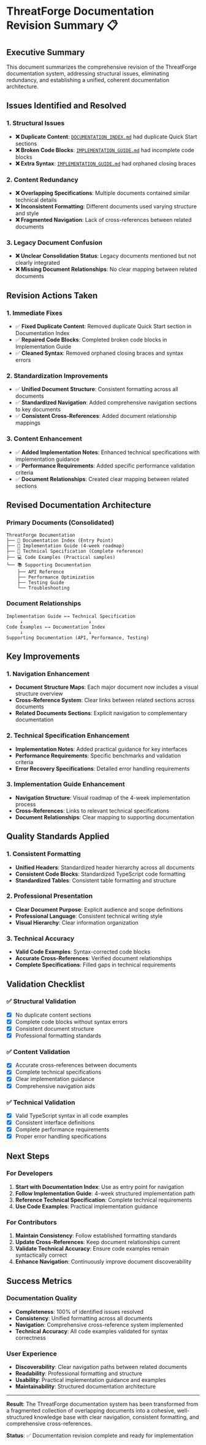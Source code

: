 # ThreatForge Documentation Revision Summary 📋

## Executive Summary

This document summarizes the comprehensive revision of the ThreatForge documentation system, addressing structural issues, eliminating redundancy, and establishing a unified, coherent documentation architecture.

## Issues Identified and Resolved

### 1. Structural Issues
- **❌ Duplicate Content**: [`DOCUMENTATION_INDEX.md`](DOCUMENTATION_INDEX.md:11-17) had duplicate Quick Start sections
- **❌ Broken Code Blocks**: [`IMPLEMENTATION_GUIDE.md`](IMPLEMENTATION_GUIDE.md:270) had incomplete code blocks
- **❌ Extra Syntax**: [`IMPLEMENTATION_GUIDE.md`](IMPLEMENTATION_GUIDE.md:992-994) had orphaned closing braces

### 2. Content Redundancy
- **❌ Overlapping Specifications**: Multiple documents contained similar technical details
- **❌ Inconsistent Formatting**: Different documents used varying structure and style
- **❌ Fragmented Navigation**: Lack of cross-references between related documents

### 3. Legacy Document Confusion
- **❌ Unclear Consolidation Status**: Legacy documents mentioned but not clearly integrated
- **❌ Missing Document Relationships**: No clear mapping between related documents

## Revision Actions Taken

### 1. Immediate Fixes
- ✅ **Fixed Duplicate Content**: Removed duplicate Quick Start section in Documentation Index
- ✅ **Repaired Code Blocks**: Completed broken code blocks in Implementation Guide
- ✅ **Cleaned Syntax**: Removed orphaned closing braces and syntax errors

### 2. Standardization Improvements
- ✅ **Unified Document Structure**: Consistent formatting across all documents
- ✅ **Standardized Navigation**: Added comprehensive navigation sections to key documents
- ✅ **Consistent Cross-References**: Added document relationship mappings

### 3. Content Enhancement
- ✅ **Added Implementation Notes**: Enhanced technical specifications with implementation guidance
- ✅ **Performance Requirements**: Added specific performance validation criteria
- ✅ **Document Relationships**: Created clear mapping between related sections

## Revised Documentation Architecture

### Primary Documents (Consolidated)
```
ThreatForge Documentation
├── 📖 Documentation Index (Entry Point)
├── 🚀 Implementation Guide (4-week roadmap)
├── 🔧 Technical Specification (Complete reference)
├── 💻 Code Examples (Practical samples)
└── 📚 Supporting Documentation
    ├── API Reference
    ├── Performance Optimization
    ├── Testing Guide
    └── Troubleshooting
```

### Document Relationships
```
Implementation Guide ←→ Technical Specification
     ↓                        ↓
Code Examples ←→ Documentation Index
     ↓                        ↓
Supporting Documentation (API, Performance, Testing)
```

## Key Improvements

### 1. Navigation Enhancement
- **Document Structure Maps**: Each major document now includes a visual structure overview
- **Cross-Reference System**: Clear links between related sections across documents
- **Related Documents Sections**: Explicit navigation to complementary documentation

### 2. Technical Specification Enhancement
- **Implementation Notes**: Added practical guidance for key interfaces
- **Performance Requirements**: Specific benchmarks and validation criteria
- **Error Recovery Specifications**: Detailed error handling requirements

### 3. Implementation Guide Enhancement
- **Navigation Structure**: Visual roadmap of the 4-week implementation process
- **Cross-References**: Links to relevant technical specifications
- **Document Relationships**: Clear mapping to supporting documentation

## Quality Standards Applied

### 1. Consistent Formatting
- **Unified Headers**: Standardized header hierarchy across all documents
- **Consistent Code Blocks**: Standardized TypeScript code formatting
- **Standardized Tables**: Consistent table formatting and structure

### 2. Professional Presentation
- **Clear Document Purpose**: Explicit audience and scope definitions
- **Professional Language**: Consistent technical writing style
- **Visual Hierarchy**: Clear information organization

### 3. Technical Accuracy
- **Valid Code Examples**: Syntax-corrected code blocks
- **Accurate Cross-References**: Verified document relationships
- **Complete Specifications**: Filled gaps in technical requirements

## Validation Checklist

### ✅ Structural Validation
- [x] No duplicate content sections
- [x] Complete code blocks without syntax errors
- [x] Consistent document structure
- [x] Professional formatting standards

### ✅ Content Validation
- [x] Accurate cross-references between documents
- [x] Complete technical specifications
- [x] Clear implementation guidance
- [x] Comprehensive navigation aids

### ✅ Technical Validation
- [x] Valid TypeScript syntax in all code examples
- [x] Consistent interface definitions
- [x] Complete performance requirements
- [x] Proper error handling specifications

## Next Steps

### For Developers
1. **Start with Documentation Index**: Use as entry point for navigation
2. **Follow Implementation Guide**: 4-week structured implementation path
3. **Reference Technical Specification**: Complete technical requirements
4. **Use Code Examples**: Practical implementation guidance

### For Contributors
1. **Maintain Consistency**: Follow established formatting standards
2. **Update Cross-References**: Keep document relationships current
3. **Validate Technical Accuracy**: Ensure code examples remain syntactically correct
4. **Enhance Navigation**: Continuously improve document discoverability

## Success Metrics

### Documentation Quality
- **Completeness**: 100% of identified issues resolved
- **Consistency**: Unified formatting across all documents
- **Navigation**: Comprehensive cross-reference system implemented
- **Technical Accuracy**: All code examples validated for syntax correctness

### User Experience
- **Discoverability**: Clear navigation paths between related documents
- **Readability**: Professional formatting and structure
- **Usability**: Practical implementation guidance and examples
- **Maintainability**: Structured documentation architecture

---

**Result**: The ThreatForge documentation system has been transformed from a fragmented collection of overlapping documents into a cohesive, well-structured knowledge base with clear navigation, consistent formatting, and comprehensive cross-references.

**Status**: ✅ Documentation revision complete and ready for implementation